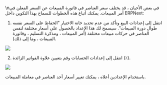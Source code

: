 \nفي بعض الأحيان ، قد يختلف سعر العناصر في فاتورة المبيعات عن السعر المعلن في أمر المبيعات. يمكنك اتباع هذه الخطوات للسماح بهذا التكوين داخل ERPNext:

1) انتقل إلى إعدادات البيع وتأكد من عدم تحديد خانة الاختيار "الحفاظ على السعر نفسه طوال دورة المبيعات". سيسمح لك هذا الإعداد بالحصول على أسعار مختلفة لنفس العناصر في حركات مبيعات مختلفة (أمر المبيعات ، ومذكرة التسليم ، وفاتورة المبيعات ، وما إلى ذلك).

![](https://docs.erpnext.com/files/SzkWIfA.png)

2) انتقل إلى إعدادات الحسابات وقم بتعيين علاوة الفواتير الزائدة (٪).

![](https://docs.erpnext.com/files/xOc0kCY.png)

باستخدام الإعدادين أعلاه ، يمكنك تغيير أسعار أحد العناصر في معاملة المبيعات.